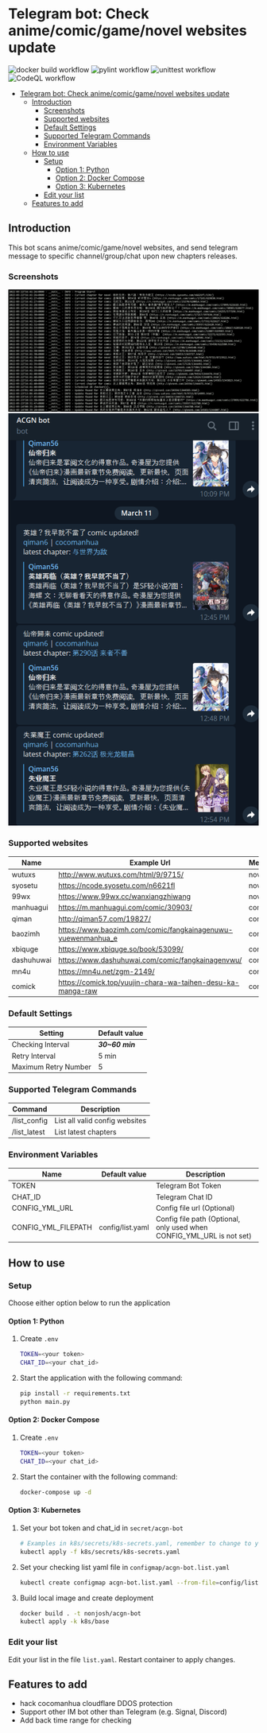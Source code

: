# Telegram bot: Check anime/comic/game/novel websites update

![docker build workflow](https://github.com/nonjosh/acgn-bot/actions/workflows/docker-build.yml/badge.svg)
![pylint workflow](https://github.com/nonjosh/acgn-bot/actions/workflows/pylint.yml/badge.svg)
![unittest workflow](https://github.com/nonjosh/acgn-bot/actions/workflows/python-test.yml/badge.svg)
![CodeQL workflow](https://github.com/nonjosh/acgn-bot/actions/workflows/codeql-analysis.yml/badge.svg)

- [Telegram bot: Check anime/comic/game/novel websites update](#telegram-bot-check-animecomicgamenovel-websites-update)
  - [Introduction](#introduction)
    - [Screenshots](#screenshots)
    - [Supported websites](#supported-websites)
    - [Default Settings](#default-settings)
    - [Supported Telegram Commands](#supported-telegram-commands)
    - [Environment Variables](#environment-variables)
  - [How to use](#how-to-use)
    - [Setup](#setup)
      - [Option 1: Python](#option-1-python)
      - [Option 2: Docker Compose](#option-2-docker-compose)
      - [Option 3: Kubernetes](#option-3-kubernetes)
    - [Edit your list](#edit-your-list)
  - [Features to add](#features-to-add)

## Introduction

This bot scans anime/comic/game/novel websites, and send telegram message to specific channel/group/chat upon new chapters releases.

### Screenshots

![alt text](img/terminal-output.png)
![alt text](img/tg-output.png)

### Supported websites

| Name      | Example Url                                                    | Media Type |
|-----------|----------------------------------------------------------------|------------|
| wutuxs    | <http://www.wutuxs.com/html/9/9715/>                           | novel      |
| syosetu   | <https://ncode.syosetu.com/n6621fl>                            | novel      |
| 99wx      | <https://www.99wx.cc/wanxiangzhiwang>                          | novel/comic|
| manhuagui | <https://m.manhuagui.com/comic/30903/>                         | comic      |
| qiman     | <http://qiman57.com/19827/>                                    | comic      |
| baozimh   | <https://www.baozimh.com/comic/fangkainagenuwu-yuewenmanhua_e> | comic      |
| xbiquge   | <https://www.xbiquge.so/book/53099/>                           | comic      |
| dashuhuwai| <https://www.dashuhuwai.com/comic/fangkainagenvwu/>            | comic      |
| mn4u      | <https://mn4u.net/zgm-2149/>                                   | comic      |
| comick    | <https://comick.top/yuujin-chara-wa-taihen-desu-ka-manga-raw>  | comic      |

### Default Settings

| Setting              | Default value   |
|----------------------|-----------------|
| Checking Interval    | **_30~60 min_** |
| Retry Interval       | 5 min           |
| Maximum Retry Number | 5               |

### Supported Telegram Commands

| Command       | Description                    |
|---------------|--------------------------------|
| /list_config  | List all valid config websites |
| /list_latest  | List latest chapters           |

### Environment Variables

| Name               | Default value   | Description                                                         |
|--------------------|-----------------|---------------------------------------------------------------------|
| TOKEN              |                 |Telegram Bot Token                                                   |
| CHAT_ID            |                 |Telegram Chat ID                                                     |
| CONFIG_YML_URL     |                 |Config file url (Optional)                                           |
| CONFIG_YML_FILEPATH|config/list.yaml |Config file path (Optional, only used when CONFIG_YML_URL is not set)|

## How to use

### Setup

Choose either option below to run the application

#### Option 1: Python

1. Create `.env`

    ```sh
    TOKEN=<your token>
    CHAT_ID=<your chat_id>
    ```

2. Start the application with the following command:

    ```sh
    pip install -r requirements.txt
    python main.py
    ```

#### Option 2: Docker Compose

1. Create `.env`

    ```sh
    TOKEN=<your token>
    CHAT_ID=<your chat_id>
    ```

2. Start the container with the following command:

    ```sh
    docker-compose up -d
    ```

#### Option 3: Kubernetes

1. Set your bot token and chat_id in `secret/acgn-bot`

    ```sh
    # Examples in k8s/secrets/k8s-secrets.yaml, remember to change to your token/chat_id first
    kubectl apply -f k8s/secrets/k8s-secrets.yaml
    ```

2. Set your checking list yaml file in `configmap/acgn-bot.list.yaml`

    ```sh
    kubectl create configmap acgn-bot.list.yaml --from-file=config/list.yaml --dry-run=client -o yaml | kubectl apply -f -
    ```

3. Build local image and create deployment

    ```sh
    docker build . -t nonjosh/acgn-bot
    kubectl apply -k k8s/base
    ```

### Edit your list

Edit your list in the file `list.yaml`. Restart container to apply changes.

## Features to add

- hack cocomanhua cloudflare DDOS protection
- Support other IM bot other than Telegram (e.g. Signal, Discord)
- Add back time range for checking

